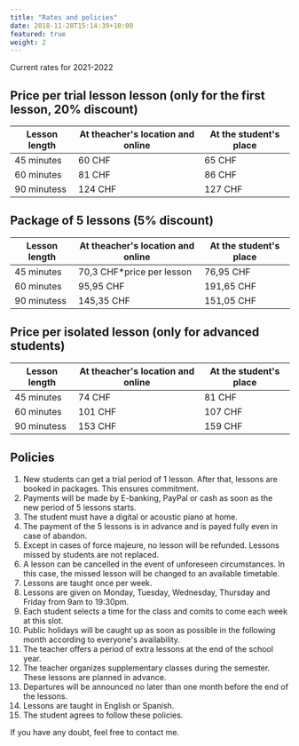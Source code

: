 ```yaml
---
title: "Rates and policies"
date: 2018-11-28T15:14:39+10:00
featured: true
weight: 2
---
```


Current rates for 2021-2022

## Price per trial lesson lesson (only for the first lesson, 20% discount)

Lesson length | At theacher's location and online | At the student's place
--- | --- | ---
45 minutes | 60 CHF | 65 CHF
60 minutes | 81 CHF | 86 CHF
90 minutess | 124 CHF| 127 CHF

## Package of 5 lessons (5% discount)

Lesson length | At theacher's location and online | At the student's place
--- | --- | ---
45 minutes | 70,3 CHF*price per lesson | 76,95 CHF
60 minutes | 95,95 CHF | 191,65 CHF
90 minutess | 145,35 CHF| 151,05 CHF

## Price per isolated lesson (only for advanced students)

Lesson length | At theacher's location and online | At the student's place
--- | --- | ---
45 minutes | 74 CHF | 81 CHF
60 minutes | 101 CHF | 107 CHF
90 minutess | 153 CHF| 159 CHF

## Policies

1. New students can get a trial period of 1 lesson. After that, lessons are booked in packages. This ensures commitment.
2. Payments will be made by E-banking, PayPal or cash as soon as the new period of 5 lessons starts. 
3. The student must have a digital or acoustic piano at home.
4. The payment of the 5 lessons is in advance and is payed fully even in case of abandon.
5. Except in cases of force majeure, no lesson will be refunded. Lessons missed by students are not replaced.
6. A lesson can be cancelled in the event of unforeseen circumstances. In this case, the missed lesson will be changed to an available timetable. 
7. Lessons are taught once per week. 
8. Lessons are given on Monday, Tuesday, Wednesday, Thursday and Friday from 9am to 19:30pm. 
9. Each student selects a time for the class and comits to come each week at this slot. 
10. Public holidays will be caught up as soon as possible in the following month according to everyone's availability.
11. The teacher offers a period of extra lessons at the end of the school year.
12. The teacher organizes supplementary classes during the semester. These lessons are planned in advance. 
13. Departures will be announced no later than one month before the end of the lessons.
14. Lessons are taught in English or Spanish.
15. The student agrees to follow these policies.

If you have any doubt, feel free to contact me.
